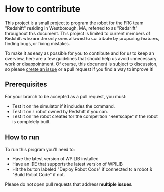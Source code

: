# How to contribute

This project is a small project to program the robot for the FRC team "Redshift" residing in Westborough, MA, referred to as "Redshift" throughout this document. This project is limited to current members of Redshift who are the only ones allowed to contribute by proposing features, finding bugs, or fixing  mistakes.

To make it as easy as possible for you to contribute and for us to keep an overview, here are a few guidelines that should help us avoid unnecessary work or disappointment. Of course, this document is subject to discussion, so please [create an issue](https://github.com/FRC4048/FRC2025_Java/issues/new?template=Blank+issue) or a pull request if you find a way to improve it!

## Prerequisites
   For your branch to be accepted as a pull request, you must:
   - Test it on the simulator if it includes the command.
   - Test it on a robot owned by Redshift if you can.
   - Test it on the robot created for the competition "Reefscape" if the robot is completely built.

## How to run

   To run this program you'll need to:

   - Have the latest version of WPILIB installed
   - Have an IDE that supports the latest version of WPILIB
   - Hit the button labeled "Deploy Robot Code" if connected to a robot & "Build Robot Code" if not.
   
   Please do not open pull requests that address **multiple issues**.
